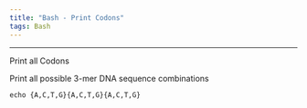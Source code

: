 ```yaml
---
title: "Bash - Print Codons"
tags: Bash
---
```


<hr>
Print all Codons

Print all possible 3-mer DNA sequence combinations

```
echo {A,C,T,G}{A,C,T,G}{A,C,T,G}
```
